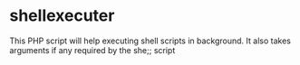 shellexecuter
=============

This PHP script will help executing shell scripts in background. It also takes arguments if any required by the she;; script
